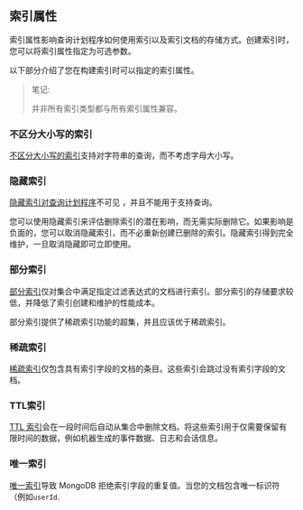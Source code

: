 ## 索引属性

索引属性影响查询计划程序如何使用索引以及索引文档的存储方式。创建索引时，您可以将索引属性指定为可选参数。

以下部分介绍了您在构建索引时可以指定的索引属性。

> 笔记:
>
> 并非所有索引类型都与所有索引属性兼容。

### 不区分大小写的索引

[不区分大小写的索引](https://www.mongodb.com/docs/v7.0/core/index-case-insensitive/#std-label-index-feature-case-insensitive)支持对字符串的查询，而不考虑字母大小写。

### 隐藏索引

[隐藏索引对](https://www.mongodb.com/docs/v7.0/core/index-hidden/#std-label-index-type-hidden)[查询计划程序](https://www.mongodb.com/docs/v7.0/core/query-plans/#std-label-query-plans-query-optimization)不可见 ，并且不能用于支持查询。

您可以使用隐藏索引来评估删除索引的潜在影响，而无需实际删除它。如果影响是负面的，您可以取消隐藏索引，而不必重新创建已删除的索引。隐藏索引得到完全维护，一旦取消隐藏即可立即使用。

### 部分索引

[部分索引](https://www.mongodb.com/docs/v7.0/core/index-partial/#std-label-index-type-partial)仅对集合中满足指定过滤表达式的文档进行索引。部分索引的存储要求较低，并降低了索引创建和维护的性能成本。

部分索引提供了稀疏索引功能的超集，并且应该优于稀疏索引。

### 稀疏索引

[稀疏索引](https://www.mongodb.com/docs/v7.0/core/index-sparse/#std-label-index-type-sparse)仅包含具有索引字段的文档的条目。这些索引会跳过没有索引字段的文档。

### TTL索引

[TTL 索引](https://www.mongodb.com/docs/v7.0/core/index-ttl/#std-label-index-feature-ttl)会在一段时间后自动从集合中删除文档。将这些索引用于仅需要保留有限时间的数据，例如机器生成的事件数据、日志和会话信息。

### 唯一索引

[唯一索引](https://www.mongodb.com/docs/v7.0/core/index-unique/#std-label-index-type-unique)导致 MongoDB 拒绝索引字段的重复值。当您的文档包含唯一标识符（例如`userId`.
